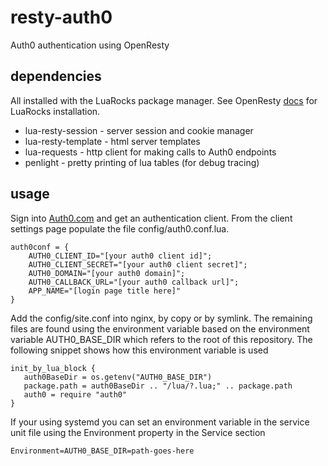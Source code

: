 # resty-auth0

Auth0 authentication using OpenResty

## dependencies
All installed with the LuaRocks package manager. See OpenResty [docs](https://openresty.org/en/using-luarocks.html) for LuaRocks installation.
* lua-resty-session - server session and cookie manager
* lua-resty-template - html server templates
* lua-requests - http client for making calls to Auth0 endpoints
* penlight - pretty printing of lua tables (for debug tracing)


## usage
Sign into [Auth0.com](https://auth0.com/) and get an authentication client. From the client settings page populate the file config/auth0.conf.lua.
```
auth0conf = {
    AUTH0_CLIENT_ID="[your auth0 client id]";
    AUTH0_CLIENT_SECRET="[your auth0 client secret]";
    AUTH0_DOMAIN="[your auth0 domain]";
    AUTH0_CALLBACK_URL="[your auth0 callback url]";
    APP_NAME="[login page title here]"
}
```

Add the config/site.conf into nginx, by copy or by symlink. The remaining files are found using the environment variable based on the environment variable AUTH0_BASE_DIR which refers to the root of this repository. The following snippet shows how this environment variable is used
```
init_by_lua_block {
   auth0BaseDir = os.getenv("AUTH0_BASE_DIR")
   package.path = auth0BaseDir .. "/lua/?.lua;" .. package.path
   auth0 = require "auth0"
}
```
If your using systemd you can set an environment variable in the service unit file using the Environment property in the Service section
```
Environment=AUTH0_BASE_DIR=path-goes-here
```
